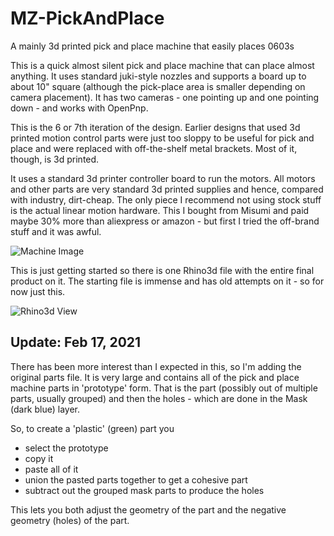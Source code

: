 # MZ-PickAndPlace
A mainly 3d printed pick and place machine that easily places 0603s

This is a quick almost silent pick and place machine that can place almost anything. It uses standard juki-style nozzles
and supports a board up to about 10" square (although the pick-place area is smaller depending on camera placement). It has two cameras - one pointing up and one pointing down - and works with OpenPnp.

This is the 6 or 7th iteration of the design. Earlier designs that used 3d printed motion control parts were just too sloppy to be useful
for pick and place and were replaced with off-the-shelf metal brackets. Most of it, though, is 3d printed.

It uses a standard 3d printer controller board to run the motors. All motors and other parts are very standard 3d printed supplies and
hence, compared with industry, dirt-cheap. The only piece I recommend not using stock stuff is the actual linear motion hardware. This I bought
from Misumi and paid maybe 30% more than aliexpress or amazon - but first I tried the off-brand stuff and it was awful.

![Machine Image](FrontUpView.jpg)

This is just getting started so there is one Rhino3d file with 
the entire final product on it. The starting file is immense
and has old attempts on it - so for now just this.

![Rhino3d View](RhinoView.jpg)

## Update: Feb 17, 2021
There has been more interest than I expected in this, so I'm adding the original parts file. It is very large and contains all of the pick and place machine parts in 'prototype' form. That is the part (possibly out of multiple parts, usually grouped) and then the holes - which are done in the Mask (dark blue) layer.

So, to create a 'plastic' (green) part you 
* select the prototype
* copy it
* paste all of it
* union the pasted parts together to get a cohesive part
* subtract out the grouped mask parts to produce the holes

This lets you both adjust the geometry of the part and the negative geometry (holes) of the part.




